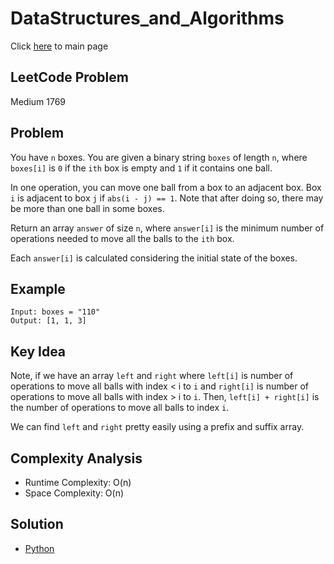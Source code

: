 # DataStructures_and_Algorithms
Click [here](../../README.md) to main page

## LeetCode Problem
Medium 1769

## Problem
You have `n` boxes. You are given a binary string `boxes` of length `n`, where `boxes[i]` is `0` if the `ith` box is empty and `1` if it contains one ball.

In one operation, you can move one ball from a box to an adjacent box. Box `i` is adjacent to box `j` if `abs(i - j) == 1`. Note that after doing so, there may be more than one ball in some boxes.

Return an array `answer` of size `n`, where `answer[i]` is the minimum number of operations needed to move all the balls to the `ith` box.

Each `answer[i]` is calculated considering the initial state of the boxes.

## Example
```
Input: boxes = "110"
Output: [1, 1, 3]
```

## Key Idea
Note, if we have an array `left` and `right` where `left[i]` is number of operations to move all balls with index < i to `i` and `right[i]` is number of operations to move all balls with index > i to `i`. Then, `left[i] + right[i]` is the number of operations to move all balls to index `i`.

We can find `left` and `right` pretty easily using a prefix and suffix array.

## Complexity Analysis
- Runtime Complexity: O(n)
- Space Complexity: O(n)

## Solution
- [Python](./solution.py)